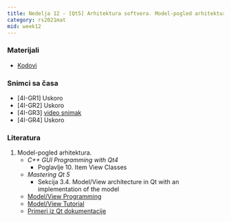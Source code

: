 ```yaml
---
title: Nedelja 12 - [Qt5] Arhitektura softvera. Model-pogled arhitektura.
category: rs2021mat
mid: week12
---
```


### Materijali

- [Kodovi](https://github.com/MATF-RS21/zvanicni-materijali/tree/main/12-model-pogled-arhitektura)

### Snimci sa časa

- [4I-GR1] Uskoro
- [4I-GR2] Uskoro
- [4I-GR3] [video snimak](http://enastava.matf.bg.ac.rs/~nikola_ajzenhamer/2020-2021/rs/RS%2012/RS%2012_player.html)
- [4I-GR4] Uskoro

### Literatura

1. Model-pogled arhitektura.
    - _C++ GUI Programming with Qt4_
        - Poglavlje 10. Item View Classes
    - _Mastering Qt 5_
        - Sekcija 3.4. Model/View architecture in Qt with an implementation of the model
    - [Model/View Programming](https://doc.qt.io/qt-5/model-view-programming.html)
    - [Model/View Tutorial](https://doc.qt.io/qt-5/modelview.html)
    - [Primeri iz Qt dokumentacije](https://doc.qt.io/qt-5/examples-itemviews.html)
